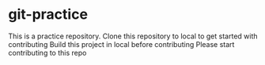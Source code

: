 # git-practice
This is a practice repository.<Use only for practice>
Clone this repository to local to get started with contributing
Build this project in local before contributing
Please start contributing to this repo
